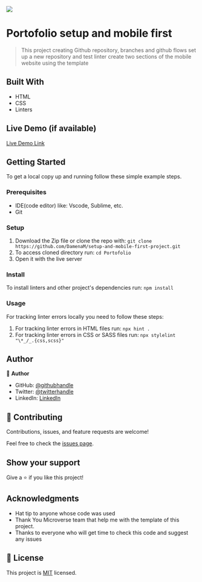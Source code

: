 ![](https://img.shields.io/badge/Microverse-blueviolet)

# Portofolio setup and mobile first

> This project  creating Github repository, branches and github flows
> set up a new repository and test linter create two sections of the mobile website using the template 
## Built With

- HTML
- CSS
- Linters

## Live Demo (if available)

[Live Demo Link](https://livedemo.com)


## Getting Started

To get a local copy up and running follow these simple example steps.

### Prerequisites
- IDE(code editor) like: Vscode, Sublime, etc.
- Git
### Setup
1. Download the Zip file or clone the repo with:
`git clone https://github.com/DamenaM/setup-and-mobile-first-project.git`
2. To access cloned directory run:
`cd Portofolio`
3. Open it with the live server
### Install
To install linters and other project's dependencies run:
`npm install`
### Usage
For tracking linter errors locally you need to follow these steps:

1. For tracking linter errors in HTML files run:
`npx hint .`
2. For tracking linter errors in CSS or SASS files run:
`npx stylelint "\*_/_.{css,scss}"`


## Author

👤 **Author**

- GitHub: [@githubhandle](https://github.com/DamenaM)
- Twitter: [@twitterhandle](https://twitter.com/DamenaM)
- LinkedIn: [LinkedIn](https://linkedin.com/in/DamenaM)


## 🤝 Contributing

Contributions, issues, and feature requests are welcome!

Feel free to check the [issues page](https://github.com/DamenaM/Hello-Microverse/issues).

## Show your support

Give a ⭐️ if you like this project!

## Acknowledgments

- Hat tip to anyone whose code was used
- Thank You Microverse team that help me with the template of this project.
- Thanks to everyone who will get time to check this code and suggest any issues


## 📝 License

This project is [MIT](./MIT.md) licensed.
